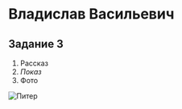 # Владислав Васильевич

## Задание 3

1. Рассказ
2. _Показ_
3. Фото 

![Питер](https://yandex.ru/images/search?from=tabbar&img_url=https%3A%2F%2Fimg-s-msn-com.akamaized.net%2Ftenant%2Famp%2Fentityid%2FAA1kRmJG.img&lr=2&pos=1&rpt=simage&text=%D0%BF%D0%B8%D1%82%D0%B5%D1%80)

